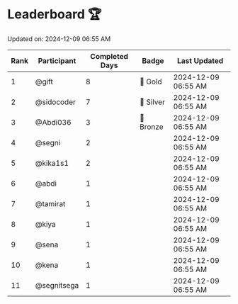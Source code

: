 # Leaderboard 🏆

Updated on: 2024-12-09 06:55 AM

| Rank | Participant       | Completed Days | Badge      | Last Updated         |
|------|-------------------|----------------|------------|----------------------|
| 1    | @gift             | 8              | 🏅 Gold     | 2024-12-09 06:55 AM |
| 2    | @sidocoder        | 7              | 🥈 Silver   | 2024-12-09 06:55 AM |
| 3    | @Abdi036          | 3              | 🥉 Bronze   | 2024-12-09 06:55 AM |
| 4    | @segni            | 2              |            | 2024-12-09 06:55 AM |
| 5    | @kika1s1          | 2              |            | 2024-12-09 06:55 AM |
| 6    | @abdi             | 1              |            | 2024-12-09 06:55 AM |
| 7    | @tamirat          | 1              |            | 2024-12-09 06:55 AM |
| 8    | @kiya             | 1              |            | 2024-12-09 06:55 AM |
| 9    | @sena             | 1              |            | 2024-12-09 06:55 AM |
| 10   | @kena             | 1              |            | 2024-12-09 06:55 AM |
| 11   | @segnitsega       | 1              |            | 2024-12-09 06:55 AM |

